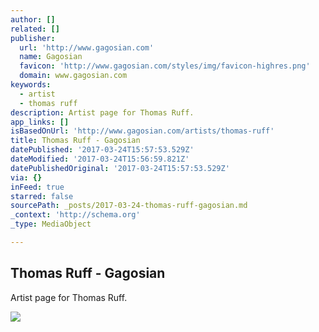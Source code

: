 ```yaml
---
author: []
related: []
publisher:
  url: 'http://www.gagosian.com'
  name: Gagosian
  favicon: 'http://www.gagosian.com/styles/img/favicon-highres.png'
  domain: www.gagosian.com
keywords:
  - artist
  - thomas ruff
description: Artist page for Thomas Ruff.
app_links: []
isBasedOnUrl: 'http://www.gagosian.com/artists/thomas-ruff'
title: Thomas Ruff - Gagosian
datePublished: '2017-03-24T15:57:53.529Z'
dateModified: '2017-03-24T15:56:59.821Z'
datePublishedOriginal: '2017-03-24T15:57:53.529Z'
via: {}
inFeed: true
starred: false
sourcePath: _posts/2017-03-24-thomas-ruff-gagosian.md
_context: 'http://schema.org'
_type: MediaObject

---
```

<article style=""><h1>Thomas Ruff - Gagosian</h1><p>Artist page for Thomas Ruff.</p><img src="http://www.gagosian.com/__data/97262f302ec08c1134bffc3f17de78bc.jpg" /></article>